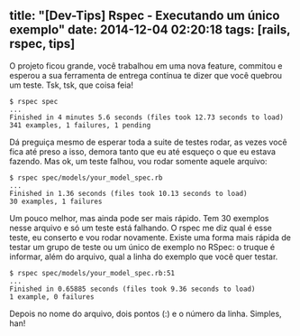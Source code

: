 title: "[Dev-Tips] Rspec - Executando um único exemplo"
date: 2014-12-04 02:20:18
tags: [rails, rspec, tips]
---


O projeto ficou grande, você trabalhou em uma nova feature, commitou e esperou a sua ferramenta de entrega contínua te dizer que você quebrou um teste. Tsk, tsk, que coisa feia!

```
$ rspec spec
...
Finished in 4 minutes 5.6 seconds (files took 12.73 seconds to load)
341 examples, 1 failures, 1 pending
```

Dá preguiça mesmo de esperar toda a suite de testes rodar, as vezes você fica até preso a isso, demora tanto que eu até esqueço o que eu estava fazendo. Mas ok, um teste falhou, vou rodar somente aquele arquivo:

```
$ rspec spec/models/your_model_spec.rb
...
Finished in 1.36 seconds (files took 10.13 seconds to load)
30 examples, 1 failures
```

Um pouco melhor, mas ainda pode ser mais rápido. Tem 30 exemplos nesse arquivo e só um teste está falhando. O rspec me diz qual é esse teste, eu conserto e vou rodar novamente. Existe uma forma mais rápida de testar um grupo de teste ou um único de exemplo no RSpec: o truque é informar, além do arquivo, qual a linha do exemplo que você quer testar.

```
$ rspec spec/models/your_model_spec.rb:51
...
Finished in 0.65885 seconds (files took 9.36 seconds to load)
1 example, 0 failures
```

Depois no nome do arquivo, dois pontos (:) e o número da linha. Simples, han!
